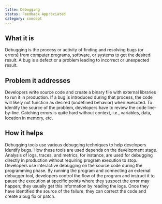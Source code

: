 ```yaml
---
title: Debugging
status: Feedback Appreciated
category: concept
---
```


## What it is
Debugging is the process or activity of finding and resolving bugs (or errors) from computer programs, software, or systems to get the desired result. A bug is a defect or a problem leading to incorrect or unexpected result.

## Problem it addresses
Developers write source code and create a binary file with external libraries to run it in production. If a bug is introduced during that process, the code will likely not function as desired (undefined behavior) when executed. To identify the source of the problem, developers have to review the code line-by-line. Catching errors is quite hard without context, i.e., variables, data, location in memory, etc.

## How it helps
Debugging tools use various debugging techniques to help developers identify bugs. How these tools are used depends on the development stage. Analysis of logs, traces, and metrics, for instance, are used for debugging directly in production without requiring program execution to stop. Developers use interactive debugging on the source code during the programming phase. By running the program and connecting an external debugger tool, developers control the flow of the program and instruct it to pause the execution at specific points where they suspect the error may happen; they usually get this information by reading the logs. Once they have identified the source of the failure, they can correct the code and create a bug fix or patch.
